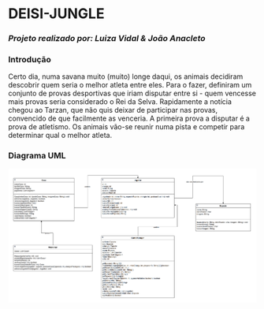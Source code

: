 # DEISI-JUNGLE
### *Projeto realizado por: Luiza Vidal & João Anacleto*


### Introdução
Certo dia, numa savana muito (muito) longe daqui, os animais decidiram descobrir quem seria
o melhor atleta entre eles. Para o fazer, definiram um conjunto de provas desportivas que iriam
disputar entre si - quem vencesse mais provas seria considerado o Rei da Selva. Rapidamente
a notícia chegou ao Tarzan, que não quis deixar de participar nas provas, convencido de que
facilmente as venceria.
A primeira prova a disputar é a prova de atletismo. Os animais vão-se reunir numa pista e
competir para determinar qual o melhor atleta.

### Diagrama UML
![](diagramaUML.png?raw=true "Diagrama UML")
